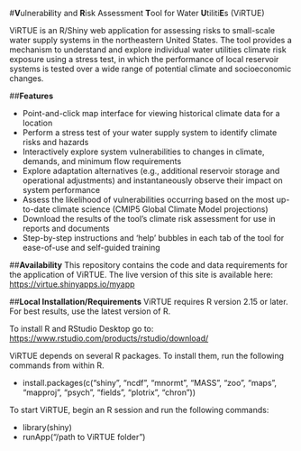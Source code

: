 #**V**ulnerab**i**lity and **R**isk Assessment **T**ool for Water **U**tiliti**E**s (ViRTUE)

ViRTUE is an R/Shiny web application for assessing risks to small-scale water supply systems in the northeastern United States. The tool provides a mechanism to understand and explore individual water utilities climate risk exposure using a stress test, in which the performance of local reservoir systems is tested over a wide range of potential climate and socioeconomic changes. 

##**Features**
*	Point-and-click map interface for viewing historical climate data for a location
*	Perform a stress test of your water supply system to identify climate risks and hazards 
*	Interactively explore system vulnerabilities to changes in climate, demands, and minimum flow requirements
*	Explore adaptation alternatives (e.g., additional reservoir storage and operational adjustments) and instantaneously observe their impact on system performance
*	Assess the likelihood of vulnerabilities occurring based on the most up-to-date climate science (CMIP5 Global Climate Model projections)
*	Download the results of the tool’s climate risk assessment for use in reports and documents
*	Step-by-step instructions and ‘help’ bubbles in each tab of the tool for ease-of-use and self-guided training

##**Availability**
This repository contains the code and data requirements for the application of ViRTUE. 
The live version of this site is available here: https://virtue.shinyapps.io/myapp

##**Local Installation/Requirements**
ViRTUE requires R version 2.15 or later. For best results, use the latest version of R. 

To install R and RStudio Desktop go to: https://www.rstudio.com/products/rstudio/download/ 

ViRTUE depends on several R packages. To install them, run the following commands from within R.
* install.packages(c(“shiny”, “ncdf”, “mnormt”, “MASS”, “zoo”, “maps”, “mapproj”, “psych”, “fields”, “plotrix”, “chron”))

To start ViRTUE, begin an R session and run the following commands:
* library(shiny)
* runApp(“/path to ViRTUE folder”)

